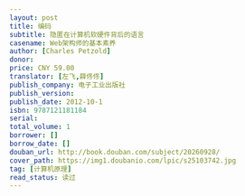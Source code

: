 ```yaml
---
layout: post
title: 编码
subtitle: 隐匿在计算机软硬件背后的语言
casename: Web架构师的基本素养
author: [Charles Petzold]
donor: 
price: CNY 59.00
translator: [左飞,薛佟佟]
publish_company: 电子工业出版社
publish_version: 
publish_date: 2012-10-1
isbn: 9787121181184
serial: 
total_volume: 1
borrower: []
borrow_date: []
douban_url: http://book.douban.com/subject/20260928/
cover_path: https://img1.doubanio.com/lpic/s25103742.jpg
tag: [计算机原理]
read_status: 读过
---
```

